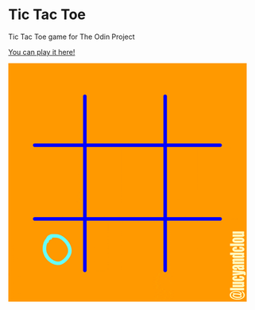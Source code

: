 # Tic Tac Toe

Tic Tac Toe game for The Odin Project 

[You can play it here!](https://sagar-kap.github.io/tic-tac-toe/)

![Tic Tac Toe!](media/giph.gif)
